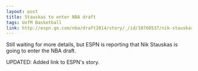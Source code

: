 ```yaml
---
layout: post
title: Stauskas to enter NBA draft
tags: UofM Basketball
link: http://espn.go.com/nba/draft2014/story/_/id/10760537/nik-stauskas-michigan-wolverines-enter-nba-draft-per-source
---
```


Still waiting for more details, but ESPN is reporting that Nik Stauskas is going to enter the NBA draft.

UPDATED: Added link to ESPN's story.
